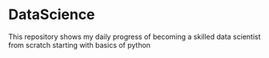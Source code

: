 # DataScience
This repository shows my daily progress of becoming a skilled data scientist from scratch
starting with basics of python
